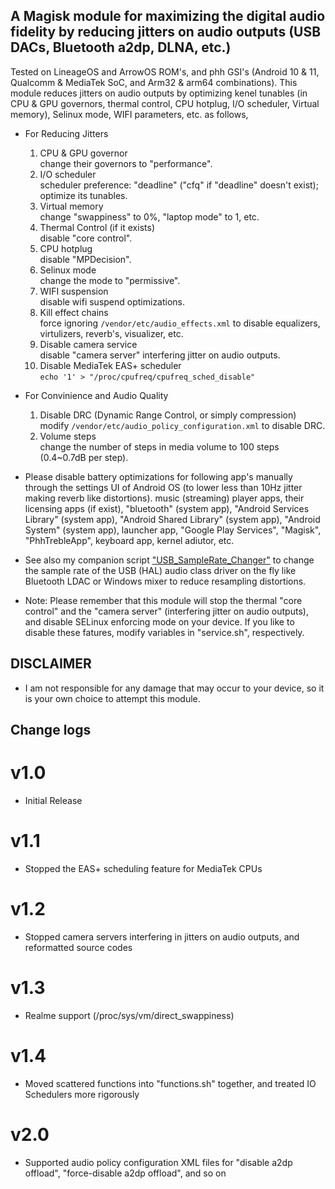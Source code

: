 ## A Magisk module for maximizing the digital audio fidelity by reducing jitters on audio outputs (USB DACs, Bluetooth a2dp, DLNA, etc.)

Tested on LineageOS and ArrowOS ROM's, and phh GSI's (Android 10 & 11, Qualcomm & MediaTek SoC, and Arm32 & arm64 combinations). This module reduces jitters on audio outputs by optimizing kenel tunables (in CPU & GPU  governors, thermal control, CPU hotplug, I/O scheduler, Virtual memory), Selinux mode, WIFI parameters, etc. as follows,

* For Reducing Jitters
  1. CPU & GPU governor<br>
  	change their governors to "performance".
  2. I/O scheduler<br>
  	scheduler preference: "deadline" ("cfq" if "deadline" doesn't exist); optimize its tunables.
  3. Virtual memory<br>
  	change "swappiness" to 0%, "laptop mode" to 1, etc.
  4. Thermal Control (if it exists)<br>
  	disable "core control".
  5. CPU hotplug<br>
  	disable "MPDecision".
  6. Selinux mode<br>
  	change the mode to "permissive".
  7. WIFI suspension<br>
  	disable wifi suspend optimizations.
  9. Kill effect chains<br>
  	force ignoring `/vendor/etc/audio_effects.xml` to disable equalizers, virtulizers, reverb's, visualizer, etc.
  11. Disable camera service<br>
  	disable "camera server" interfering jitter on audio outputs.
  12. Disable MediaTek EAS+ scheduler<br>
  	`echo '1' > "/proc/cpufreq/cpufreq_sched_disable"`

* For Convinience and Audio Quality
  1. Disable DRC (Dynamic Range Control, or simply compression)<br>
  	modify `/vendor/etc/audio_policy_configuration.xml` to disable DRC.
  2. Volume steps<br>
  	change the number of steps in media volume to 100 steps (0.4~0.7dB per step).
  
* Please disable battery optimizations for following app's manually through the settings UI of Android OS (to lower less than 10Hz jitter making reverb like distortions). music (streaming) player apps, their licensing apps (if exist), "bluetooth" (system app), "Android Services Library" (system app), "Android Shared Library" (system app), "Android System" (system app), launcher app, "Google Play Services", "Magisk", "PhhTrebleApp", keyboard app, kernel adiutor, etc.


* See also my companion script ["USB_SampleRate_Changer"](https://github.com/yzyhk904/USB_SampleRate_Changer) to change the sample rate of the USB (HAL) audio class driver on the fly like Bluetooth LDAC or Windows mixer to reduce resampling distortions.

* Note: Please remember that this module will stop the thermal "core control" and the "camera server" (interfering jitter on audio outputs), and disable SELinux enforcing mode on your device. If you like to disable these fatures, modify variables in "service.sh", respectively.

## DISCLAIMER

* I am not responsible for any damage that may occur to your device, so it is your own choice to attempt this module.

## Change logs

# v1.0
* Initial Release
# v1.1
* Stopped the EAS+ scheduling feature for MediaTek CPUs
# v1.2
* Stopped camera servers interfering in jitters on audio outputs, and reformatted source codes
# v1.3
* Realme support (/proc/sys/vm/direct_swappiness)
# v1.4
* Moved scattered functions into "functions.sh" together, and treated IO Schedulers more rigorously
# v2.0
* Supported audio policy configuration XML files for "disable a2dp offload", "force-disable a2dp offload", and so on

##
